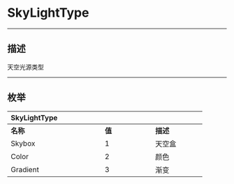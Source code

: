 # SkyLightType

------------------------------------------------------------------------------------------
## 描述

天空光源类型

------------------------------------------------------------------------------------------
## 枚举

|<div style="width:200px">SkyLightType</div>|<div style="width:100px"></div>|<div style="width:100px"></div>|
|:---|:---|:---|
|**名称**|**值**|**描述**|
|Skybox|1|天空盒|
|Color|2|颜色|
|Gradient|3|渐变|
